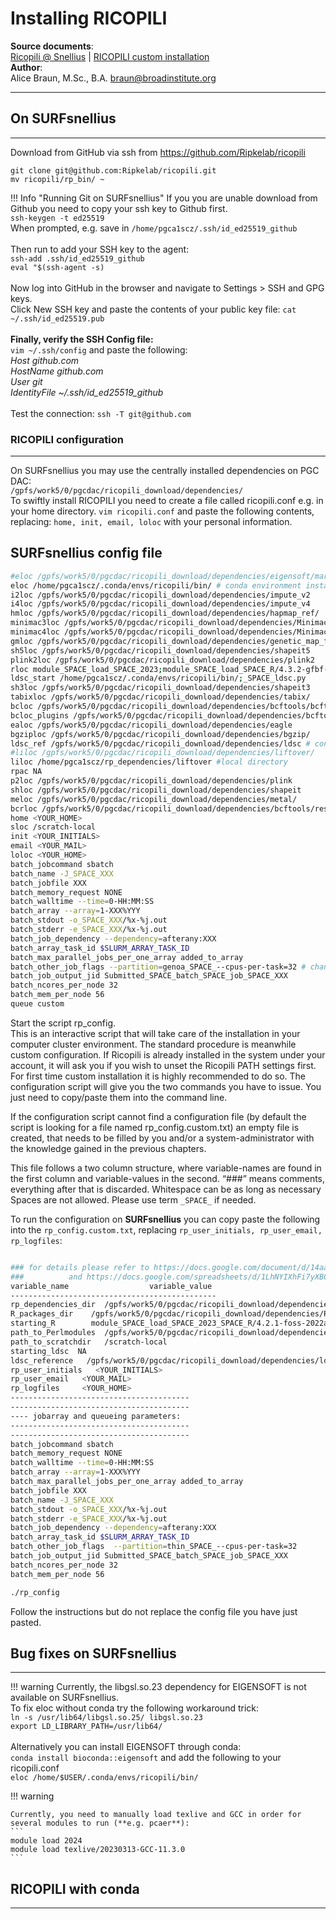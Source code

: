 # Installing RICOPILI
**Source documents**: <br> [Ricopili @ Snellius](https://docs.google.com/document/d/1VL7j-gA7wW8VCvj3YmfRvR8Ny9651WE9EcbUYE1Xg7A/edit?tab=t.0#heading=h.i7fbl6xjsyub) | [RICOPILI custom installation](https://docs.google.com/document/d/14aa-oeT5hF541I8hHsDAL_42oyvlHRC5FWR7gir4xco/edit?tab=t.0#heading=h.clyzm24wfoeu) <br>
**Author**: <br> Alice Braun, M.Sc., B.A. [braun@broadinstitute.org](mailto:braun@broadinstitute.org)<br> 
***

## On SURFsnellius
***
Download from GitHub via ssh from https://github.com/Ripkelab/ricopili

```
git clone git@github.com:Ripkelab/ricopili.git
mv ricopili/rp_bin/ ~
```
!!! Info "Running Git on SURFsnellius"
    If you you are unable download from Github you need to copy your ssh key to Github first. <br>
    `ssh-keygen -t ed25519`<br>
    When prompted, e.g. save in `/home/pgca1scz/.ssh/id_ed25519_github`<br>
    <br>
    Then run to add your SSH key to the agent:<br>
    `ssh-add .ssh/id_ed25519_github`<br>
    `eval "$(ssh-agent -s)`<br>
    <br>
    Now log into GitHub in the browser and navigate to Settings > SSH and GPG keys.<br>
    Click New SSH key and paste the contents of your public key file: `cat ~/.ssh/id_ed25519.pub`<br>
    <br>
    **Finally, verify the SSH Config file:<br>**
    `vim ~/.ssh/config` and paste the following:<br>
    *Host github.com <br>
    HostName github.com <br>
    User git <br>
    IdentityFile ~/.ssh/id_ed25519_github <br>*
    <br>
    Test the connection: `ssh -T git@github.com`


### RICOPILI configuration
***
On SURFsnellius you may use the centrally installed dependencies on PGC DAC: <br>
`/gpfs/work5/0/pgcdac/ricopili_download/dependencies/` <br>
To swiftly install RICOPILI you need to create a file called ricopili.conf e.g. in your home directory.
`vim ricopili.conf` and paste the following contents, replacing: `home, init, email, loloc` with your personal information. <br>

## SURFsnellius config file 
```bash
#eloc /gpfs/work5/0/pgcdac/ricopili_download/dependencies/eigensoft/mar_2023/EIG-master/bin/
eloc /home/pgca1scz/.conda/envs/ricopili/bin/ # conda environment installation
i2loc /gpfs/work5/0/pgcdac/ricopili_download/dependencies/impute_v2
i4loc /gpfs/work5/0/pgcdac/ricopili_download/dependencies/impute_v4
hmloc /gpfs/work5/0/pgcdac/ricopili_download/dependencies/hapmap_ref/
minimac3loc /gpfs/work5/0/pgcdac/ricopili_download/dependencies/Minimac3/
minimac4loc /gpfs/work5/0/pgcdac/ricopili_download/dependencies/Minimac4/minimac4-4.1.2-Linux-x86_64/bin/ 
gmloc /gpfs/work5/0/pgcdac/ricopili_download/dependencies/genetic_map_files 
sh5loc /gpfs/work5/0/pgcdac/ricopili_download/dependencies/shapeit5 
plink2loc /gpfs/work5/0/pgcdac/ricopili_download/dependencies/plink2 
rloc module_SPACE_load_SPACE_2023;module_SPACE_load_SPACE_R/4.3.2-gfbf-2023a;_SPACE_R
ldsc_start /home/pgca1scz/.conda/envs/ricopili/bin/;_SPACE_ldsc.py
sh3loc /gpfs/work5/0/pgcdac/ricopili_download/dependencies/shapeit3
tabixloc /gpfs/work5/0/pgcdac/ricopili_download/dependencies/tabix/
bcloc /gpfs/work5/0/pgcdac/ricopili_download/dependencies/bcftools/bcftools-1.18
bcloc_plugins /gpfs/work5/0/pgcdac/ricopili_download/dependencies/bcftools/bcftools-1.18/plugins/
ealoc /gpfs/work5/0/pgcdac/ricopili_download/dependencies/eagle
bgziploc /gpfs/work5/0/pgcdac/ricopili_download/dependencies/bgzip/
ldsc_ref /gpfs/work5/0/pgcdac/ricopili_download/dependencies/ldsc # conda environment installation
#liloc /gpfs/work5/0/pgcdac/ricopili_download/dependencies/liftover/
liloc /home/pgca1scz/rp_dependencies/liftover #local directory
rpac NA
p2loc /gpfs/work5/0/pgcdac/ricopili_download/dependencies/plink
shloc /gpfs/work5/0/pgcdac/ricopili_download/dependencies/shapeit
meloc /gpfs/work5/0/pgcdac/ricopili_download/dependencies/metal/
bcrloc /gpfs/work5/0/pgcdac/ricopili_download/dependencies/bcftools/resources/
home <YOUR_HOME>
sloc /scratch-local
init <YOUR_INITIALS>
email <YOUR_MAIL>
loloc <YOUR_HOME>
batch_jobcommand sbatch
batch_name -J_SPACE_XXX
batch_jobfile XXX
batch_memory_request NONE
batch_walltime --time=0-HH:MM:SS
batch_array --array=1-XXX%YYY
batch_stdout -o_SPACE_XXX/%x-%j.out
batch_stderr -e_SPACE_XXX/%x-%j.out
batch_job_dependency --dependency=afterany:XXX
batch_array_task_id $SLURM_ARRAY_TASK_ID
batch_max_parallel_jobs_per_one_array added_to_array
batch_other_job_flags --partition=genoa_SPACE_--cpus-per-task=32 # changed to genoa from rome (thin) partition as default
batch_job_output_jid Submitted_SPACE_batch_SPACE_job_SPACE_XXX
batch_ncores_per_node 32
batch_mem_per_node 56
queue custom

```
Start the script rp_config. <br>
This is an interactive script that will take care of the installation in your computer cluster environment. The standard procedure is meanwhile custom configuration. 
If Ricopili is already installed in the system under your account, it will ask you if you wish to unset the Ricopili PATH settings first. For first time custom installation it is highly recommended to do so. The configuration script will give you the two commands you have to issue. You just need to copy/paste them into the command line. 

If the configuration script cannot find a configuration file (by default the script is looking for a file named rp_config.custom.txt) an empty file is created, that needs to be filled by you and/or a system-administrator with the knowledge gained in the previous chapters.

This file follows a two column structure, where variable-names are found in the first column and variable-values in the second. “###” means comments, everything after that is discarded.
Whitespace can be as long as necessary
Spaces are not allowed. Please use term `_SPACE_` if needed. <br>

To run the configuration on **SURFsnellius** you can copy paste the following into the `rp_config.custom.txt`, replacing `rp_user_initials, rp_user_email, rp_logfiles`:<br>
```bash

### for details please refer to https://docs.google.com/document/d/14aa-oeT5hF541I8hHsDAL_42oyvlHRC5FWR7gir4xco/edit?usp=sharing
###          and https://docs.google.com/spreadsheets/d/1LhNYIXhFi7yXBC17UkjI1KMzHhKYz0j2hwnJECBGZk4/edit?usp=sharing
variable_name                  variable_value
----------------------------------------------
rp_dependencies_dir  /gpfs/work5/0/pgcdac/ricopili_download/dependencies
R_packages_dir    /gpfs/work5/0/pgcdac/ricopili_download/dependencies/R_packages
starting_R        module_SPACE_load_SPACE_2023_SPACE_R/4.2.1-foss-2022a;_SPACE_R
path_to_Perlmodules  /gpfs/work5/0/pgcdac/ricopili_download/dependencies/perl_modules
path_to_scratchdir   /scratch-local
starting_ldsc  NA
ldsc_reference   /gpfs/work5/0/pgcdac/ricopili_download/dependencies/ldsc
rp_user_initials   <YOUR_INITIALS>
rp_user_email   <YOUR_MAIL>
rp_logfiles     <YOUR_HOME>
----------------------------------------
----------------------------------------
---- jobarray and queueing parameters:
----------------------------------------
----------------------------------------
batch_jobcommand sbatch
batch_memory_request NONE
batch_walltime --time=0-HH:MM:SS
batch_array --array=1-XXX%YYY
batch_max_parallel_jobs_per_one_array added_to_array
batch_jobfile XXX
batch_name -J_SPACE_XXX
batch_stdout -o_SPACE_XXX/%x-%j.out
batch_stderr -e_SPACE_XXX/%x-%j.out
batch_job_dependency --dependency=afterany:XXX
batch_array_task_id $SLURM_ARRAY_TASK_ID
batch_other_job_flags  --partition=thin_SPACE_--cpus-per-task=32
batch_job_output_jid Submitted_SPACE_batch_SPACE_job_SPACE_XXX
batch_ncores_per_node 32
batch_mem_per_node 56

```


```bash
./rp_config
```
Follow the instructions but do not replace the config file you have just pasted.

## Bug fixes on SURFsnellius
***
!!! warning
    Currently, the libgsl.so.23 dependency for EIGENSOFT is not available on SURFsnellius. <br>
    To fix eloc without conda try the following workaround trick: <br> 
    `ln -s /usr/lib64/libgsl.so.25/ libgsl.so.23` <br>
    `export LD_LIBRARY_PATH=/usr/lib64/`
    <br>
    <br>
    Alternatively you can install EIGENSOFT through conda: <br>
    `conda install bioconda::eigensoft`
    and add the following to your ricopili.conf  
    `eloc /home/$USER/.conda/envs/ricopili/bin/`


!!! warning

    Currently, you need to manually load texlive and GCC in order for several modules to run (**e.g. pcaer**):
    ```
    module load 2024
    module load texlive/20230313-GCC-11.3.0
    ``` 
## RICOPILI with conda
***